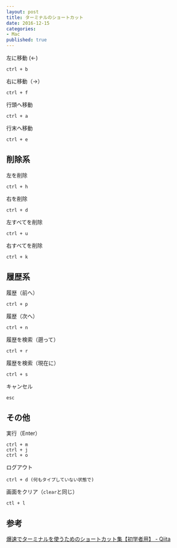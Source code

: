 ```yaml
---
layout: post
title: ターミナルのショートカット
date: 2016-12-15
categories: 
- Mac
published: true
---
```


左に移動 (←)

	ctrl + b

右に移動（→）

	ctrl + f

行頭へ移動

	ctrl + a

行末へ移動

	ctrl + e


## 削除系

左を削除

	ctrl + h

右を削除

	ctrl + d

左すべてを削除

	ctrl + u

右すべてを削除

	ctrl + k


## 履歴系

履歴（前へ）

	ctrl + p

履歴（次へ）

	ctrl + n

履歴を検索（遡って）

	ctrl + r

履歴を検索（現在に）

	ctrl + s

キャンセル

	esc


## その他

実行（Enter）

	ctrl + m
	ctrl + j
	ctrl + o

ログアウト

	ctrl + d (何もタイプしていない状態で)

画面をクリア（`clear`と同じ）

	ctl + l


## 参考
[爆速でターミナルを使うためのショートカット集【初学者用】 - Qiita](http://qiita.com/akito/items/d09a2d5b36d4cf7bac6d)  


